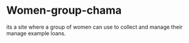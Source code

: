 # Women-group-chama
its a site where a group of women can use to collect and manage their manage example loans.

